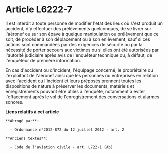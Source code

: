 # Article L6222-7

Il est interdit à toute personne de modifier l'état des lieux où s'est produit un accident, d'y effectuer des prélèvements
quelconques, de se livrer sur l'aéronef ou sur son épave à quelque manipulation ou prélèvement que ce soit, de procéder à son
déplacement ou à son enlèvement, sauf si ces actions sont commandées par des exigences de sécurité ou par la nécessité de
porter secours aux victimes ou si elles ont été autorisées par l'autorité judiciaire après avis de l'enquêteur technique ou,
à défaut, de l'enquêteur de première information.

En cas d'accident ou d'incident, l'équipage concerné, le propriétaire ou l'exploitant de l'aéronef ainsi que les personnes ou
entreprises en relation avec l'accident ou l'incident et leurs préposés prennent toutes les dispositions de nature à
préserver les documents, matériels et enregistrements pouvant être utiles à l'enquête, notamment à éviter l'effacement après
le vol de l'enregistrement des conversations et alarmes sonores.

**Liens relatifs à cet article**

	**Abrogé par**:

	  - Ordonnance n°2012-872 du 12 juillet 2012 - art. 2

	**Anciens textes**:

	  - Code de l'aviation civile - art. L722-1 (Ab)
